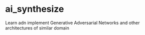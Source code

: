 # ai_synthesize
Learn adn implement Generative Adversarial Networks and other architectures of similar domain

